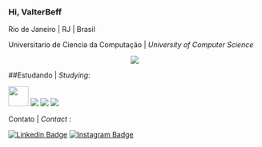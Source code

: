 ### Hi, **ValterBeff**

Rio de Janeiro | RJ | Brasil

Universitario de Ciencia da Computação | *University of Computer Science*

<p align="center"> <img src="https://github-readme-stats.vercel.app/api?username=valterbeff&count_private=true&show_icons=true&theme=radical" /> </p>

##Estudando | *Studying*:

<img loading="lazy" src="https://cdn.jsdelivr.net/gh/devicons/devicon@latest/icons/html5/html5-original.svg" width="40" height="40"/> <img src="https://cdn.jsdelivr.net/gh/devicons/devicon@latest/icons/java/java-original-wordmark.svg" /> <img src="https://cdn.jsdelivr.net/gh/devicons/devicon@latest/icons/python/python-original-wordmark.svg" /> <img src="https://cdn.jsdelivr.net/gh/devicons/devicon@latest/icons/nodejs/nodejs-original-wordmark.svg" />
          
          

Contato | *Contact* :

[![Linkedin Badge](https://img.shields.io/badge/-LinkedIn-blue?style=flat-square&logo=Linkedin&logoColor=white&link=https://www.linkedin.com/in/monicamhillman/)](https://www.linkedin.com/in/valtebeff-7050321b9/)
[![Instagram Badge](https://img.shields.io/badge/-Instagram-C13584?style=flat-square&labelColor=C13584&logo=instagram&logoColor=white&link=https://www.instagram.com/monihillman/)](https://www.instagram.com/valter.beff/)
